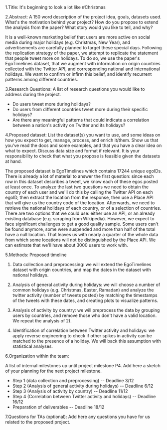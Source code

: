 1.Title: It's beginning to look a lot like #Christmas

2.Abstract:
  A 150 word description of the project idea, goals, datasets used. What's the motivation behind your project? How do you propose to extend the analysis from the paper? What story would you like to tell, and why?

It is a well-known marketing belief that users are more active on social media during major holidays (e.g. Christmas, New Year), and advertisements are carefully planned to target these special days. Following the replication strategy of the paper, we attempt to replicate the statement that people tweet more on holidays. To do so, we use the paper's EgoTimelines dataset, that we augment with information on origin countries collected with the Twitter API, and corresponding national and international holidays. We want to confirm or infirm this belief, and identify recurrent patterns among different countries.


3.Research Questions:
  A list of research questions you would like to address during the project.

  - Do users tweet more during holidays?
  - Do users from different countries tweet more during their specific holidays?
  - Are there any meaningful patterns that could indicate a correlation between a nation's activity on Twitter and its holidays?

4.Proposed dataset:
  List the dataset(s) you want to use, and some ideas on how you expect to get, manage, process, and enrich it/them. Show us that you've read the docs and some   examples, and that you have a clear idea on what to expect. Discuss data size and format if relevant. It is your responsibility to check that what you propose is feasible given the datasets at hand.

  The proposed dataset is EgoTimelines which contains 17244 unique egoIDs. There is already a lot of material to answer the first question: since each row in this dataset describes a tweet, we know each of these egos posted at least once.
  To analyze the last two questions we need to obtain the country of each user and we'll do this by calling the Twitter API on each egoID, then extract the location from the response, then use a Place API that will give us the country code of the location.
  Afterwards, we need to retrieve the national holidays of each country, or of a selection of countries. There are two options that we could use: either use an API, or an already existing database (e.g. scraping from Wikipedia). However, we expect to face significant challenges to get a good quality sample. Some users can't be found anymore, some were suspended and more than half of the total have a null location. That leaves us with nearly a quarter of the whole data from which some locations will not be distinguished by the Place API. We can estimate that we'll have about 3000 users to work with.

5.Methods:
  Proposed timeline

  1) Data collection and preprocessing: we will extend the EgoTimelines dataset with  origin countries, and map the dates in the dataset with national holidays.

  2) Analysis of general activity during holidays: we will choose a number of common holidays (e.g. Christmas, Easter, Ramadan) and analyze the twitter activity (number of tweets posted) by matching the timestamps of the tweets with these dates, and creating plots to visualize patterns.

  3) Analysis of activity by country: we will preprocess the data by grouping users by countries, and remove those who don't have a valid location. We repeat the analysis of 2).

  4) Identification of correlation between Twitter activity and holidays: we apply reverse engineering to check if other spikes in activity can be matched to the presence of a holiday. We will back this assumption with statistical analyses.


6.Organization within the team:

  A list of internal milestones up until project milestone P4. Add here a sketch of your planning for the next project milestone.

  - Step 1 (data collection and preprocessing) -- Deadline 3/12
  - Step 2 (Analysis of general activity during holidays) -- Deadline 6/12
  - Step 3 (Analysis of activity by country) -- Deadline 11/12
  - Step 4 (Correlation between Twitter activity and holidays) -- Deadline 16/12
  - Preparation of deliverables -- Deadline 18/12

7.Questions for TAs (optional):
  Add here any questions you have for us related to the proposed project.
